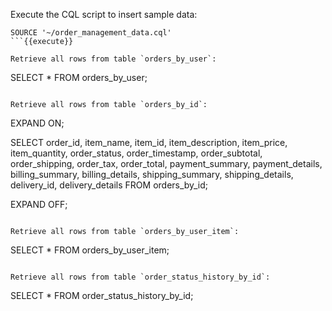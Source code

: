 Execute the CQL script to insert sample data:
```
SOURCE '~/order_management_data.cql'
```{{execute}}

Retrieve all rows from table `orders_by_user`:
```
SELECT * FROM orders_by_user;        
```{{execute}}

Retrieve all rows from table `orders_by_id`:
```
EXPAND ON;

SELECT 
  order_id,
  item_name,
  item_id,
  item_description,
  item_price,
  item_quantity,
  order_status,
  order_timestamp,
  order_subtotal,
  order_shipping,
  order_tax,
  order_total,
  payment_summary,
  payment_details,
  billing_summary,
  billing_details,
  shipping_summary,
  shipping_details,
  delivery_id,
  delivery_details 
FROM orders_by_id;

EXPAND OFF;
```{{execute}}

Retrieve all rows from table `orders_by_user_item`:
```   
SELECT * FROM orders_by_user_item;                    
```{{execute}}

Retrieve all rows from table `order_status_history_by_id`:
```
SELECT * FROM order_status_history_by_id; 
```{{execute}}
